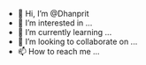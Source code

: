 - 👋 Hi, I’m @Dhanprit
- 👀 I’m interested in ...
- 🌱 I’m currently learning ...
- 💞️ I’m looking to collaborate on ...
- 📫 How to reach me ...

<!---
Dhanprit/Dhanprit is a ✨ special ✨ repository because its `README.md` (this file) appears on your GitHub profile.
You can click the Preview link to take a look at your changes.
--->
